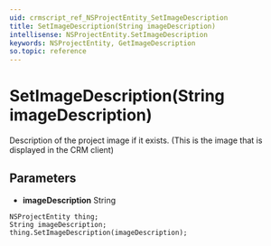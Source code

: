 ```yaml
---
uid: crmscript_ref_NSProjectEntity_SetImageDescription
title: SetImageDescription(String imageDescription)
intellisense: NSProjectEntity.SetImageDescription
keywords: NSProjectEntity, GetImageDescription
so.topic: reference
---
```


# SetImageDescription(String imageDescription)

Description of the project image if it exists. (This is the image that is displayed in the CRM client)

## Parameters

* **imageDescription** String

```crmscript
NSProjectEntity thing;
String imageDescription;
thing.SetImageDescription(imageDescription);
```

